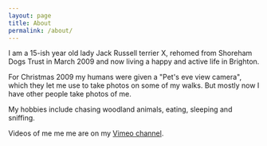 ```yaml
---
layout: page
title: About
permalink: /about/
---
```


I am a 15-ish year old lady Jack Russell terrier X, rehomed from Shoreham Dogs Trust in March 2009 and now living a happy and active life in Brighton.

For Christmas 2009 my humans were given a "Pet's eve view camera", which they let me use to take photos on some of my walks. But mostly now I have other people take photos of me.

My hobbies include chasing woodland animals, eating, sleeping and sniffing.

Videos of me me me are on my [Vimeo channel](https://vimeo.com/channels/skitters/).
